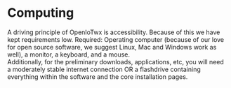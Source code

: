 # Computing

A driving principle of OpenIoTwx is accessibility.
Because of this we have kept requirements low.
Required: Operating computer (because of our love for open source software,
we suggest Linux, Mac and Windows work as well), a monitor, a keyboard, and a mouse.  
Additionally, for the preliminary downloads, applications, etc, you will need a moderately stable
internet connection OR a flashdrive containing everything within the software 
and the core installation pages.

